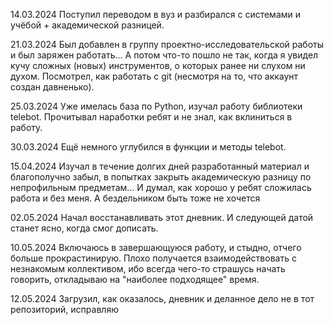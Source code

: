 14.03.2024 Поступил переводом в вуз и разбирался с системами и учёбой + академической разницей.

21.03.2024 Был добавлен в группу проектно-исследовательской работы и был заряжен работать... А потом что-то пошло не так, когда я увидел кучу сложных (новых) инструментов, о которых ранее ни слухом ни духом. Посмотрел, как работать с git (несмотря на то, что аккаунт создан давненько).

25.03.2024 Уже имелась база по Python, изучал работу библиотеки telebot. Прочитывал наработки ребят и не знал, как вклиниться в работу.

30.03.2024 Ещё немного углубился в функции и методы telebot.

15.04.2024 Изучал в течение долгих дней разработанный материал и благополучно забыл, в попытках закрыть академическую разницу по непрофильным предметам... И думал, как хорошо у ребят сложилась работа и без меня. А бездельником быть тоже не хочется

02.05.2024 Начал восстанавливать этот дневник. И следующей датой станет ясно, когда смог дописать.

10.05.2024 Включаюсь в завершающуюся работу, и стыдно, отчего больше прокрастинирую. Плохо получается взаимодействовать с незнакомым коллективом, ибо всегда чего-то страшусь начать говорить, откладываю на "наиболее подходящее" время.

12.05.2024 Загрузил, как оказалось, дневник и деланное дело не в тот репозиторий, исправляю
